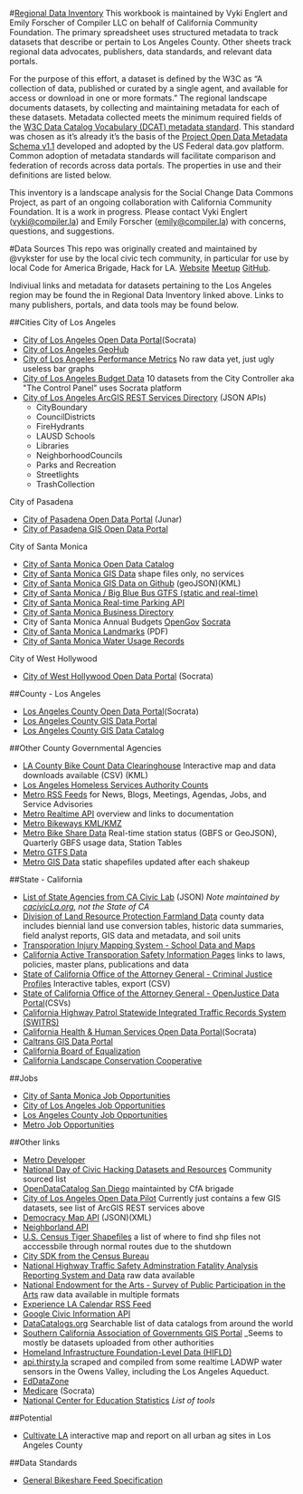 #[Regional Data Inventory](https://docs.google.com/spreadsheets/d/1uNtA4GbBwky8PPdNUvmXXZCI1GLtH5cGF-Q0FqD90w0/edit?usp=sharing)
This workbook is maintained by Vyki Englert and Emily Forscher of Compiler LLC on behalf of California Community Foundation. The primary spreadsheet uses structured metadata to track datasets that describe or pertain to Los Angeles County. Other sheets track regional data advocates, publishers, data standards, and relevant data portals.

For the purpose of this effort, a dataset is defined by the W3C as “A collection of data, published or curated by a single agent, and available for access or download in one or more formats.” The regional landscape documents datasets, by collecting and maintaining metadata for each of these datasets. Metadata collected meets the minimum required fields of the [W3C Data Catalog Vocabulary (DCAT) metadata standard](https://www.w3.org/TR/vocab-dcat/). This standard was chosen as it’s already it’s the basis of the [Project Open Data Metadata Schema v1.1](https://project-open-data.cio.gov/v1.1/schema/) developed and adopted by the US Federal data.gov platform. Common adoption of metadata standards will facilitate comparison and federation of records across data portals. The properties in use and their definitions are listed below. 

This inventory is a landscape analysis for the Social Change Data Commons Project, as part of an ongoing collaboration with California Community Foundation. It is a work in progress. Please contact Vyki Englert (vyki@compiler.la) and Emily Forscher (emily@compiler.la) with concerns, questions, and suggestions.

#Data Sources
This repo was originally created and maintained by @vykster for use by the local civic tech community, in particular for use by local Code for America Brigade, Hack for LA. [Website](http://hackforla.org) [Meetup](http://www.meetup.com/hackforla/) [GitHub](https://github.com/hackforla).

Indiviual links and metadata for datasets pertaining to the Los Angeles region may be found the in Regional Data Inventory linked above. Links to many publishers, portals, and data tools may be found below.

##Cities
City of Los Angeles
+ [City of Los Angeles Open Data Portal](https://data.lacity.org/)(Socrata)
+ [City of Los Angeles GeoHub](https://geohub.lacity.org)
+ [City of Los Angeles Performance Metrics](http://www.lamayor.org/performance) No raw data yet, just ugly useless bar graphs
+ [City of Los Angeles Budget Data](https://controllerdata.lacity.org/) 10 datasets from the City Controller aka "The Control Panel" uses Socrata platform
+ [City of Los Angeles ArcGIS REST Services Directory](http://services1.arcgis.com/p84PN4WZvOWzi2j2/ArcGIS/rest/services) (JSON APIs)
  + CityBoundary
  + CouncilDistricts
  + FireHydrants
  + LAUSD Schools
  + Libraries
  + NeighborhoodCouncils
  + Parks and Recreation
  + Streetlights
  + TrashCollection
  
City of Pasadena
+ [City of Pasadena Open Data Portal](http://data.cityofpasadena.net/) (Junar)
+ [City of Pasadena GIS Open Data Portal](http://cityofpasadenaca.pasgis.opendata.arcgis.com/)

City of Santa Monica
+ [City of Santa Monica Open Data Catalog](https://data.smgov.net/browse)
+ [City of Santa Monica GIS Data](http://www.smgov.net/Departments/ISD/content.aspx?id=17850) shape files only, no services
+ [City of Santa Monica GIS Data on Github](https://github.com/CityofSantaMonica/GIS) (geoJSON)(KML)
+ [City of Santa Monica / Big Blue Bus GTFS (static and real-time)](http://gtfs.bigbluebus.com/)
+ [City of Santa Monica Real-time Parking API](https://parking.api.smgov.net)
+ [City of Santa Monica Business Directory](https://data.smgov.net/Permits-Licenses/Active-Business-Licenses/wpc4-2j2n)
+ City of Santa Monica Annual Budgets [OpenGov](https://santamonicaca.opengov.com) [Socrata](https://data.smgov.net/browse?category=Finance&limitTo=datasets&utf8=%E2%9C%93)
+ [City of Santa Monica Landmarks](http://www.smgov.net/uploadedFiles/Departments/PCD/Programs/Historic-Preservation/Designated-Landmarks-Address.pdf) (PDF)
+ [City of Santa Monica Water Usage Records](https://data.smgov.net/Public-Services/Water-Usage/4nnq-5vzx)

City of West Hollywood
+ [City of West Hollywood Open Data Portal](https://data.weho.org/) (Socrata)

##County - Los Angeles
+ [Los Angeles County Open Data Portal](https://data.lacounty.gov/)(Socrata)
+ [Los Angeles County GIS Data Portal](http://egis3.lacounty.gov/dataportal/)
+ [Los Angeles County GIS Data Catalog](http://egis3.lacounty.gov/dataportal/data-catalog/)

##Other County Governmental Agencies
+ [LA County Bike Count Data Clearinghouse](http://www.bikecounts.luskin.ucla.edu/) Interactive map and data downloads available (CSV) (KML)
+ [Los Angeles Homeless Services Authority Counts](https://www.lahsa.org/homeless-count/results)
+ [Metro RSS Feeds](http://www.metro.net/news/metro-rss/) for News, Blogs, Meetings, Agendas, Jobs, and Service Advisories
+ [Metro Realtime API](http://developer.metro.net/introduction/realtime-api-overview/) overview and links to documentation
+ [Metro Bikeways KML/KMZ](http://developer.metro.net/introduction/bikeways-data/download-bikeways-data/)
+ [Metro Bike Share Data](https://bikeshare.metro.net/about/data/) Real-time station status (GBFS or GeoJSON), Quarterly GBFS usage data, Station Tables
+ [Metro GTFS Data](http://developer.metro.net/introduction/gtfs-data/download-metros-gtfs-data/)
+ [Metro GIS Data](http://developer.metro.net/introduction/gis-data/download-gis-data/) static shapefiles updated after each shakeup

##State - California
+ [List of State Agencies from CA Civic Lab](https://github.com/caciviclab/caciviclab.github.io/blob/master/state-agencies/js/data.json) (JSON) _Note maintained by [cacivicLa.org](http://caciviclab.org), not the State of CA_
+ [Division of Land Resource Protection Farmland Data](http://redirect.conservation.ca.gov/DLRP/fmmp/product_page.asp) county data includes biennial land use conversion tables, historic data summaries, field analyst reports, GIS data and metadata, and soil units
+ [Transporation Injury Mapping System - School Data and Maps](http://tims.berkeley.edu/resources/srts/main.php#summary)
+ [California Active Transporation Safety Information Pages](http://catsip.berkeley.edu/) links to laws, policies, master plans, publications and data
+ [State of California Office of the Attorney General - Criminal Justice Profiles](https://oag.ca.gov/crime/cjsc/criminal-justice-profiles) Interactive tables, export (CSV)
+ [State of California Office of the Attorney General - OpenJustice Data Portal](https://openjustice.doj.ca.gov/data)(CSVs)
+ [California Highway Patrol Statewide Integrated Traffic Records System (SWITRS)](http://iswitrs.chp.ca.gov/Reports/jsp/userLogin.jsp)
+ [California Health & Human Services Open Data Portal](chhs.data.ca.gov)(Socrata)
+ [Caltrans GIS Data Portal](http://www.dot.ca.gov/hq/tsip/gis/datalibrary/gisdatalibrary.html)
+ [California Board of Equalization](http://boe.ca.gov/dataportal/)
+ [California Landscape Conservation Cooperative](http://climate.calcommons.org/lists/datasets)

##Jobs
+ [City of Santa Monica Job Opportunities](http://agency.governmentjobs.com/santamonica/default.cfm)
+ [City of Los Angeles Job Opportunities](http://agency.governmentjobs.com/lacity/default.cfm)
+ [Los Angeles County Job Opportunities](http://hr.lacounty.gov/wps/portal/dhr/job_search)
+ [Metro Job Opportunities](https://jobs.metro.net/jobsearch.aspx)

##Other links
+ [Metro Developer](http://developer.metro.net/)
+ [National Day of Civic Hacking Datasets and Resources](http://hackforchange.org/datasets) Community sourced list
+ [OpenDataCatalog San Diego](http://catalog.opensandiego.org/) maintainted by CfA brigade
+ [City of Los Angeles Open Data Pilot](http://lamaps.maps.arcgis.com/home/) Currently just contains a few GIS datasets, see list of ArcGIS REST services above
+ [Democracy Map API](http://api.democracymap.org/) (JSON)(XML)
+ [Neighborland API](https://neighborland.com/docs)
+ [U.S. Census Tiger Shapefiles](http://forever.codeforamerica.org/Census-API/shutdown-2013.html) a list of where to find shp files not acccessbile through normal routes due to the shutdown
+ [City SDK from the Census Bureau](http://uscensusbureau.github.io/citysdk/)
+ [National Highway Traffic Safety Adminstration Fatality Analysis Reporting System and Data](http://www.nhtsa.gov/FARS) raw data available
+ [National Endowment for the Arts - Survey of Public Participation in the Arts](http://arts.gov/publications/additional-materials-related-to-2012-sppa) raw data available in multiple formats
+ [Experience LA Calendar RSS Feed](http://www.experiencela.com/calendar/rss)
+ [Google Civic Information API](https://developers.google.com/civic-information/)
+ [DataCatalogs.org](http://datacatalogs.org/) Searchable list of data catalogs from around the world
+ [Southern California Association of Governments GIS Portal](http://gisdata.scag.ca.gov/Pages/GIS-Library.aspx) _Seems to mostly be datasets uploaded from other authorities
+ [Homeland Infrastructure Foundation-Level Data (HIFLD)](https://hifld-dhs-gii.opendata.arcgis.com/)
+ [api.thirsty.la](http://api.thirsty.la/) scraped and compiled from some realtime LADWP water sensors in the Owens Valley, including the Los Angeles Aqueduct.
+ [EdDataZone](http://eddatazone.org/)
+ [Medicare](https://data.medicare.gov/) (Socrata)
+ [National Center for Education Statistics](http://nces.ed.gov/datatools/) _List of tools_

##Potential

+ [Cultivate LA](http://cultivatelosangeles.org/) interactive map and report on all urban ag sites in Los Angeles County

##Data Standards
+ [General Bikeshare Feed Specification](https://github.com/NABSA/gbfs)
